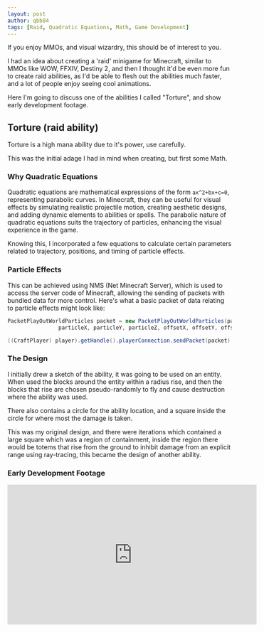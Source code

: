 ```yaml
---
layout: post
author: qbb84
tags: [Raid, Quadratic Equations, Math, Game Development]
---
```


If you enjoy MMOs, and visual wizardry, this should be of interest to you.

I had an idea about creating a 'raid' minigame for Minecraft, similar to MMOs like WOW, FFXIV, Destiny 2, and then I thought it'd be even more fun to create raid abilities, as I'd be able to flesh out the abilities much faster, and a lot of people enjoy seeing cool animations.

Here I'm going to discuss one of the abilities I called "Torture", and show early development footage.

## Torture (raid ability)

Torture is a high mana ability due to it's power, use carefully.

This was the initial adage I had in mind when creating, but first some Math.

### Why Quadratic Equations

Quadratic equations are mathematical expressions of the form `ax^2+bx+c=0`, representing parabolic curves. In Minecraft, they can be useful for visual effects by simulating realistic projectile motion, creating aesthetic designs, and adding dynamic elements to abilities or spells. The parabolic nature of quadratic equations suits the trajectory of particles, enhancing the visual experience in the game.

Knowing this, I incorporated a few equations to calculate certain parameters related to trajectory, positions, and timing of particle effects.

### Particle Effects

This can be achieved using NMS (Net Minecraft Server), which is used to access the server code of Minecraft, allowing the sending of packets with bundled data for more control. Here's what a basic packet of data relating to particle effects might look like:

```java
PacketPlayOutWorldParticles packet = new PacketPlayOutWorldParticles(particleType, true,
                particleX, particleY, particleZ, offsetX, offsetY, offsetZ, speed, count);

((CraftPlayer) player).getHandle().playerConnection.sendPacket(packet);
```

### The Design

I initially drew a sketch of the ability, it was going to be used on an entity. When used the blocks around the entity within a radius rise, and then the blocks that rise are chosen pseudo-randomly to fly and cause destruction where the ability was used.

There also contains a circle for the ability location, and a square inside the circle for where most the damage is taken.

This was my original design, and there were iterations which contained a large square which was a region of containment, inside the region there would be totems that rise from the ground to inhibit damage from an explicit range using ray-tracing, this became the design of another ability.

### Early Development Footage

<iframe width="560" height="315" src="https://www.youtube.com/embed/u-O7jM90qtQ?si=b2Vs4xYRW4AixWD2" title="YouTube video player" frameborder="0" allow="accelerometer; autoplay; clipboard-write; encrypted-media; gyroscope; picture-in-picture; web-share" allowfullscreen></iframe>
